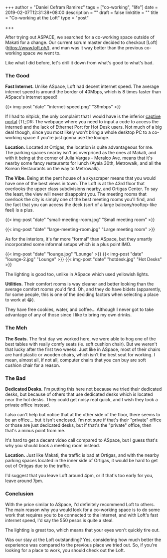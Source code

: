 +++
author = "Daniel Cefram Ramirez"
tags = ["co-working", "life"]
date = 2019-02-07T12:31:38+08:00
description = ""
draft = false
linktitle = ""
title = "Co-working at the Loft"
type = "post"

+++

After trying out ASPACE, we searched for a co-working space outside of Makati for a change. Our current scrum master decided to checkout [Loft] (https://www.loft.ph/), and man was it way better than the previous co-working space we went to.

Like what I did before, let's drill it down from what's good to what's bad.

### The Good

**Fast Internet.** Unlike ASpace, Loft had decent internet speed. The average internet speed is around the border of 40Mbps, which is 8 times faster than ASpace's internet speed! 

{{< img-post "date" "internet-speed.png" "39mbps" >}}

If I had to nitpick, the only complaint that I would have is the inferior [captive portal](https://en.wikipedia.org/wiki/Captive_portal) (TL;DR: The webpage where you need to input a code to access the internet) and the lack of Ethernet Port for Hot Desk users. Not much of a big deal though, since you most likely won't bring a whole desktop PC to a co-working space if you're just gonna use the lounge.

**Location.** Located at Ortigas, the location is quite advantageous for me. The parking spaces nearby isn't as overpriced as the ones at Makati, and with it being at the corner of Julia Vargas - Meralco Ave. means that it's nearby some fancy restaurants for lunch (Ayala 30th, Metrowalk, and all the Korean Restaurants on the way to Metrowalk).

**The Vibe.** Being at the pent house of a skyscraper means that you would have one of the best views in town. The Loft is at the 43rd floor that overlooks the upper class subdivisions nearby, and Ortigas Center. To say the least, the view will never disappoint you. The meeting rooms that overlook the city is simply one of the best meeting rooms you'll find, and the fact that you can access the deck (sort of a large balcony/rooftop-like feel) is a plus.

{{< img-post "date" "small-meeting-room.jpg" "Small meeting room" >}}

{{< img-post "date" "large-meeting-room.jpg" "Large meeting room" >}}

As for the interiors, it's far more "formal" than ASpace, but they smartly incorporated some informal setups which is a plus point IMO.

{{< img-post "date" "lounge.jpg" "Lounge" >}}
{{< img-post "date" "lounge-2.jpg" "Lounge" >}}
{{< img-post "date" "hotdesk.jpg" "Hot Desks" >}}

The lighting is good too, unlike in ASpace which used yellowish lights.

**Utilities.** Their comfort rooms is way cleaner and better looking than the average comfort rooms you'd find. Oh, and they do have bidets (apparently, for some people, this is one of the deciding factors when selecting a place to work at :joy:).

They have free cookies, water, and coffee... Although I never got to take advantage of any of those since I like to bring my own drinks.

### The Meh

**The Seats.** The first day we worked here, we were able to hog one of the best tables with really comfy seats (ie. soft cushion chair). But we weren't that lucky after the first two weeks. Just like in ASpace, most of their chairs are hard plastic or wooden chairs, which isn't the best seat for working. I mean, almost all, if not all, computer chairs that you can buy are soft cushion chair for a reason.

### The Bad

**Dedicated Desks.** I'm putting this here not because we tried their dedicated desks, but because of others that use dedicated desks which is located near the hot desks. They could get noisy real quick, and I wish they took a private office instead. 

I also can't help but notice that at the other side of the floor, there seems to be an office... but it isn't enclosed. I'm not sure if that's their "private" office or those are just dedicated desks, but if that's the "private" office, then that's a minus point from me.

It's hard to get a decent video call compared to ASpace, but I guess that's why you should book a meeting room instead.

**Location.** Just like Makati, the traffic is bad at Ortigas, and with the nearby parking spaces located in the inner side of Ortigas, it would be hard to get out of Ortigas due to the traffic.

I'd suggest that you leave Loft around 4pm, or if that's too early for you, leave around 7pm.

### Conclusion

With the price similar to ASpace, I'd definitely recommend Loft to others. The main reason why you would look for a co-working space is to do some work that requires you to be connected to the internet, and with Loft's fast internet speed, I'd say the 550 pesos is quite a steal.

The lighting is great too, which means that your eyes won't quickly tire out.

Was our stay at the Loft outstanding? Yes, considering how much better the experience was compared to the previous place we tried out. So, if you're looking for a place to work, you should check out the Loft.